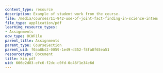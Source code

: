 ```yaml
---
content_type: resource
description: Example of student work from the course.
file: /media/courses/11-942-use-of-joint-fact-finding-in-science-intensive-policy-disputes-part-ii-spring-2004/666e2d83efc6f2dcc0fd6c46f1e34e6d_kim.pdf
file_type: application/pdf
learning_resource_types:
- Assignments
ocw_type: OCWFile
parent_title: Assignments
parent_type: CourseSection
parent_uid: f0aa8bd2-0059-1e49-d352-f8fa8f65ea51
resourcetype: Document
title: kim.pdf
uid: 666e2d83-efc6-f2dc-c0fd-6c46f1e34e6d
---
```

